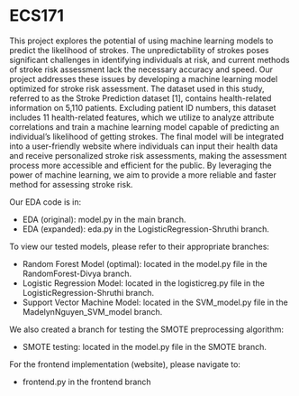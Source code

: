 # ECS171
 This project explores the potential of using machine learning models to predict the likelihood of strokes. The unpredictability of strokes poses significant challenges in identifying individuals at risk, and current methods of stroke risk assessment lack the necessary accuracy and speed. Our project addresses these issues by developing a machine learning model optimized for stroke risk assessment. The dataset used in this study, referred to as the Stroke Prediction dataset [1], contains health-related information on 5,110 patients. Excluding patient ID numbers, this dataset includes 11 health-related features, which we utilize to analyze attribute correlations and train a machine learning model capable of predicting an individual’s likelihood of getting strokes. The final model will be integrated into a user-friendly website where individuals can input their health data and receive personalized stroke risk assessments, making the assessment process more accessible and efficient for the public. By leveraging the power of machine learning, we aim to provide a more reliable and faster method for assessing stroke risk.

Our EDA code is in:
- EDA (original): model.py in the main branch.
- EDA (expanded): eda.py in the LogisticRegression-Shruthi branch.
  
To view our tested models, please refer to their appropriate branches:
- Random Forest Model (optimal): located in the model.py file in the RandomForest-Divya branch. 
- Logistic Regression Model: located in the logisticreg.py file in the LogisticRegression-Shruthi branch.
- Support Vector Machine Model: located in the SVM_model.py file in the MadelynNguyen_SVM_model branch.

We also created a branch for testing the SMOTE preprocessing algorithm:
- SMOTE testing: located in the model.py file in the SMOTE branch. 

For the frontend implementation (website), please navigate to: 
- frontend.py in the frontend branch
